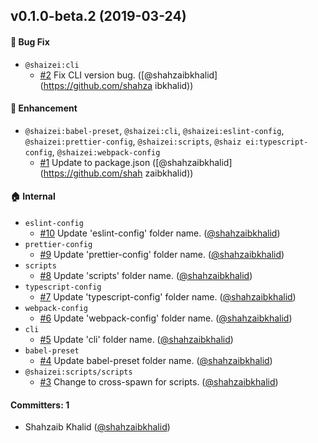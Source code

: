 ## v0.1.0-beta.2 (2019-03-24)

#### :bug: Bug Fix
* `@shaizei:cli`
  * [#2](https://github.com/shahzaibkhalid/shaizei/pull/2) Fix CLI version bug. ([@shahzaibkhalid](https://github.com/shahza
ibkhalid))

#### :nail_care: Enhancement
* `@shaizei:babel-preset`, `@shaizei:cli`, `@shaizei:eslint-config`, `@shaizei:prettier-config`, `@shaizei:scripts`, `@shaiz
ei:typescript-config`, `@shaizei:webpack-config`
  * [#1](https://github.com/shahzaibkhalid/shaizei/pull/1) Update to package.json ([@shahzaibkhalid](https://github.com/shah
zaibkhalid))

#### :house: Internal
* `eslint-config`
  * [#10](https://github.com/shahzaibkhalid/shaizei/pull/10) Update 'eslint-config' folder name. ([@shahzaibkhalid](https://github.com/shahzaibkhalid))
* `prettier-config`
  * [#9](https://github.com/shahzaibkhalid/shaizei/pull/9) Update 'prettier-config' folder name. ([@shahzaibkhalid](https://github.com/shahzaibkhalid))
* `scripts`
  * [#8](https://github.com/shahzaibkhalid/shaizei/pull/8) Update 'scripts' folder name. ([@shahzaibkhalid](https://github.com/shahzaibkhalid))
* `typescript-config`
  * [#7](https://github.com/shahzaibkhalid/shaizei/pull/7) Update 'typescript-config' folder name. ([@shahzaibkhalid](https://github.com/shahzaibkhalid))
* `webpack-config`
  * [#6](https://github.com/shahzaibkhalid/shaizei/pull/6) Update 'webpack-config' folder name. ([@shahzaibkhalid](https://github.com/shahzaibkhalid))
* `cli`
  * [#5](https://github.com/shahzaibkhalid/shaizei/pull/5) Update 'cli' folder name. ([@shahzaibkhalid](https://github.com/shahzaibkhalid))
* `babel-preset`
  * [#4](https://github.com/shahzaibkhalid/shaizei/pull/4) Update babel-preset folder name. ([@shahzaibkhalid](https://github.com/shahzaibkhalid))
* `@shaizei:scripts/scripts`
  * [#3](https://github.com/shahzaibkhalid/shaizei/pull/3) Change to cross-spawn for scripts. ([@shahzaibkhalid](https://github.com/shahzaibkhalid))

#### Committers: 1
- Shahzaib Khalid ([@shahzaibkhalid](https://github.com/shahzaibkhalid))
